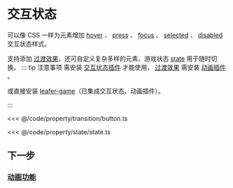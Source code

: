 <script setup>
import Case from '/component/Case.vue'
</script>

# 交互状态

可以像 CSS 一样为元素增加 [hover](/reference/property/state/hover) 、 [press](/reference/property/state/press) 、 [focus](/reference/property/state/focus) 、 [selected](/reference/property/state/selected) 、 [disabled](/reference/property/state/disabled) 交互状态样式。

支持添加 [过渡效果](/reference/property/transition.md)，还可自定义复杂多样的元素、游戏状态 [state](/reference/property/state/state) 用于随时切换。
::: tip 注意事项
需安装 [交互状态插件](/plugin/in/state/) 才能使用， [过渡效果](/reference/property/transition.md) 需安装 [动画插件](/plugin/in/animate/) 。

或直接安装 [leafer-game](/guide/install/game/start.md)（已集成交互状态、动画插件）。

:::

<case name="Transition" editor=false></case>

<<< @/code/property/transition/button.ts

<case name="State" index=0 editor=false></case>

<<< @/code/property/state/state.ts

## 下一步

### [动画功能](/guide/plugin/animate)
